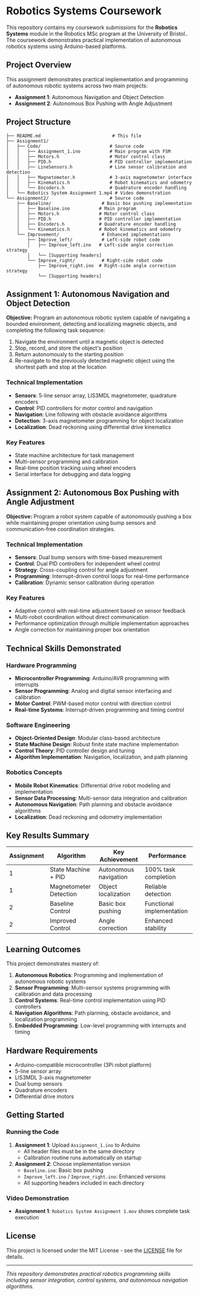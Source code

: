 # Robotics Systems Coursework

This repository contains my coursework submissions for the **Robotics Systems** module in the Robotics MSc program at the University of Bristol.. The coursework demonstrates practical implementation of autonomous robotics systems using Arduino-based platforms.

## Project Overview

This assignment demonstrates practical implementation and programming of autonomous robotic systems across two main projects:

- **Assignment 1**: Autonomous Navigation and Object Detection
- **Assignment 2**: Autonomous Box Pushing with Angle Adjustment

## Project Structure

```
├── README.md                           # This file
├── Assignment1/
│   ├── Code/                          # Source code
│   │   ├── Assignment_1.ino           # Main program with FSM
│   │   ├── Motors.h                   # Motor control class
│   │   ├── PID.h                      # PID controller implementation
│   │   ├── LineSensors.h              # Line sensor calibration and detection
│   │   ├── Magnetometer.h             # 3-axis magnetometer interface
│   │   ├── Kinematics.h               # Robot kinematics and odometry
│   │   └── Encoders.h                 # Quadrature encoder handling
│   └── Robotics System Assignment 1.mp4 # Video demonstration
└── Assignment2/                       # Source code 
    ├── Baseline/                   # Basic box pushing implementation
    │   ├── Baseline.ino           # Main program
    │   ├── Motors.h               # Motor control class
    │   ├── PID.h                  # PID controller implementation
    │   ├── Encoders.h             # Quadrature encoder handling
    │   └── Kinematics.h           # Robot kinematics and odometry
    └── Improvement/                # Enhanced implementations
        ├── Improve_left/           # Left-side robot code
        │   ├── Improve_left.ino   # Left-side angle correction strategy
        │   └── [Supporting headers]
        └── Improve_right/          # Right-side robot code
            ├── Improve_right.ino  # Right-side angle correction strategy
            └── [Supporting headers]
```

## Assignment 1: Autonomous Navigation and Object Detection

**Objective:** Program an autonomous robotic system capable of navigating a bounded environment, detecting and localizing magnetic objects, and completing the following task sequence:
1. Navigate the environment until a magnetic object is detected
2. Stop, record, and store the object's position
3. Return autonomously to the starting position
4. Re-navigate to the previously detected magnetic object using the shortest path and stop at the location

### Technical Implementation
- **Sensors**: 5-line sensor array, LIS3MDL magnetometer, quadrature encoders
- **Control**: PID controllers for motor control and navigation
- **Navigation**: Line following with obstacle avoidance algorithms
- **Detection**: 3-axis magnetometer programming for object localization
- **Localization**: Dead reckoning using differential drive kinematics

### Key Features
- State machine architecture for task management
- Multi-sensor programming and calibration
- Real-time position tracking using wheel encoders
- Serial interface for debugging and data logging

## Assignment 2: Autonomous Box Pushing with Angle Adjustment

**Objective:** Program a robot system capable of autonomously pushing a box while maintaining proper orientation using bump sensors and communication-free coordination strategies.

### Technical Implementation
- **Sensors**: Dual bump sensors with time-based measurement
- **Control**: Dual PID controllers for independent wheel control
- **Strategy**: Cross-coupling control for angle adjustment
- **Programming**: Interrupt-driven control loops for real-time performance
- **Calibration**: Dynamic sensor calibration during operation

### Key Features
- Adaptive control with real-time adjustment based on sensor feedback
- Multi-robot coordination without direct communication
- Performance optimization through multiple implementation approaches
- Angle correction for maintaining proper box orientation

## Technical Skills Demonstrated

### Hardware Programming
- **Microcontroller Programming**: Arduino/AVR programming with interrupts
- **Sensor Programming**: Analog and digital sensor interfacing and calibration
- **Motor Control**: PWM-based motor control with direction control
- **Real-time Systems**: Interrupt-driven programming and timing control

### Software Engineering
- **Object-Oriented Design**: Modular class-based architecture
- **State Machine Design**: Robust finite state machine implementation
- **Control Theory**: PID controller design and tuning
- **Algorithm Implementation**: Navigation, localization, and path planning

### Robotics Concepts
- **Mobile Robot Kinematics**: Differential drive robot modeling and implementation
- **Sensor Data Processing**: Multi-sensor data integration and calibration
- **Autonomous Navigation**: Path planning and obstacle avoidance algorithms
- **Localization**: Dead reckoning and odometry implementation

## Key Results Summary

| Assignment | Algorithm | Key Achievement | Performance |
|------------|-----------|----------------|-------------|
| 1 | State Machine + PID | Autonomous navigation | 100% task completion |
| 1 | Magnetometer Detection | Object localization | Reliable detection |
| 2 | Baseline Control | Basic box pushing | Functional implementation |
| 2 | Improved Control | Angle correction | Enhanced stability |

## Learning Outcomes

This project demonstrates mastery of:

1. **Autonomous Robotics**: Programming and implementation of autonomous robotic systems
2. **Sensor Programming**: Multi-sensor systems programming with calibration and data processing
3. **Control Systems**: Real-time control implementation using PID controllers
4. **Navigation Algorithms**: Path planning, obstacle avoidance, and localization programming
5. **Embedded Programming**: Low-level programming with interrupts and timing

## Hardware Requirements

- Arduino-compatible microcontroller (3Pi robot platform)
- 5-line sensor array
- LIS3MDL 3-axis magnetometer
- Dual bump sensors
- Quadrature encoders
- Differential drive motors

## Getting Started

### Running the Code
1. **Assignment 1**: Upload `Assignment_1.ino` to Arduino
   - All header files must be in the same directory
   - Calibration routine runs automatically on startup
2. **Assignment 2**: Choose implementation version
   - `Baseline.ino`: Basic box pushing
   - `Improve_left.ino` / `Improve_right.ino`: Enhanced versions
   - All supporting headers included in each directory

### Video Demonstration
- **Assignment 1**: `Robotics System Assignment 1.mov` shows complete task execution

## License

This project is licensed under the MIT License - see the [LICENSE](LICENSE) file for details.

---

*This repository demonstrates practical robotics programming skills including sensor integration, control systems, and autonomous navigation algorithms.*
